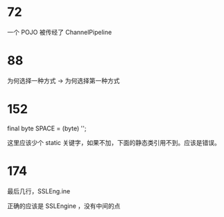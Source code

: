 # 72

一个 POJO 被传经了 ChannelPipeline

# 88

为何选择一种方式 -> 为何选择第一种方式

# 152

final byte SPACE = (byte) '';

这里应该少个 static 关键字，如果不加，下面的静态类引用不到。应该是错误。

# 174 

最后几行，SSLEng.ine

正确的应该是 SSLEngine ，没有中间的点